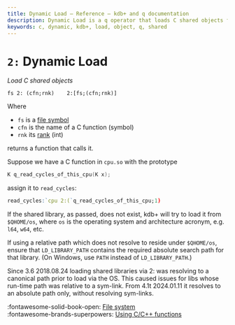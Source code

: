 ```yaml
---
title: Dynamic Load – Reference – kdb+ and q documentation
description: Dynamic Load is a q operator that loads C shared objects for use in q programs.
keywords: c, dynamic, kdb+, load, object, q, shared
---
```

# `2:` Dynamic Load





_Load C shared objects_

```syntax
fs 2: (cfn;rnk)    2:[fs;(cfn;rnk)]
```

Where

-   `fs` is a [file symbol](../basics/glossary.md#file-symbol)
-   `cfn` is the name of a C function (symbol) 
-   `rnk` its [rank](../basics/glossary.md#rank) (int)

returns a function that calls it.

Suppose we have a C function in `cpu.so` with the prototype

```C
K q_read_cycles_of_this_cpu(K x);
```

assign it to `read_cycles`:

```q
read_cycles:`cpu 2:(`q_read_cycles_of_this_cpu;1)
```

If the shared library, as passed, does not exist, kdb+ will try to load it from `$QHOME/os`, where `os` is the operating system and architecture acronym, e.g. `l64`, `w64`, etc. 

If using a relative path which does not resolve to reside under `$QHOME/os`, ensure that `LD_LIBRARY_PATH` contains the required absolute search path for that library. (On Windows, use `PATH` instead of `LD_LIBRARY_PATH`.)

Since 3.6 2018.08.24 loading shared libraries via 2: was resolving to a canonical path prior to load via the OS.
This caused issues for libs whose run-time path was relative to a sym-link.
From 4.1t 2024.01.11 it resolves to an absolute path only, without resolving sym-links.

:fontawesome-solid-book-open: 
[File system](../basics/files.md)<br>
:fontawesome-brands-superpowers:
[Using C/C++ functions](../interfaces/using-c-functions.md)



